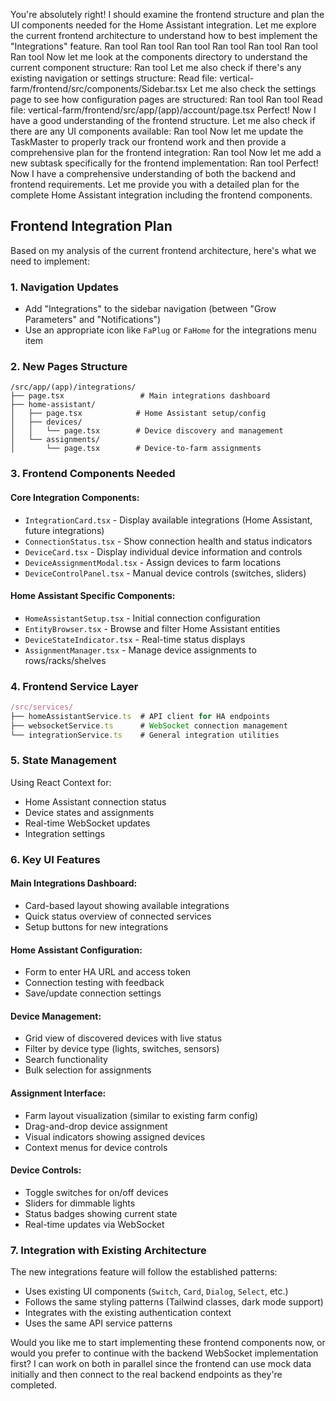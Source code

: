 You're absolutely right! I should examine the frontend structure and plan the UI components needed for the Home Assistant integration. Let me explore the current frontend architecture to understand how to best implement the "Integrations" feature.
Ran tool
Ran tool
Ran tool
Ran tool
Ran tool
Ran tool
Ran tool
Now let me look at the components directory to understand the current component structure:
Ran tool
Let me also check if there's any existing navigation or settings structure:
Read file: vertical-farm/frontend/src/components/Sidebar.tsx
Let me also check the settings page to see how configuration pages are structured:
Ran tool
Ran tool
Read file: vertical-farm/frontend/src/app/(app)/account/page.tsx
Perfect! Now I have a good understanding of the frontend structure. Let me also check if there are any UI components available:
Ran tool
Now let me update the TaskMaster to properly track our frontend work and then provide a comprehensive plan for the frontend integration:
Ran tool
Now let me add a new subtask specifically for the frontend implementation:
Ran tool
Perfect! Now I have a comprehensive understanding of both the backend and frontend requirements. Let me provide you with a detailed plan for the complete Home Assistant integration including the frontend components.

## Frontend Integration Plan

Based on my analysis of the current frontend architecture, here's what we need to implement:

### 1. **Navigation Updates**
- Add "Integrations" to the sidebar navigation (between "Grow Parameters" and "Notifications")
- Use an appropriate icon like `FaPlug` or `FaHome` for the integrations menu item

### 2. **New Pages Structure**
```
/src/app/(app)/integrations/
├── page.tsx                 # Main integrations dashboard
├── home-assistant/
│   ├── page.tsx            # Home Assistant setup/config
│   ├── devices/
│   │   └── page.tsx        # Device discovery and management
│   └── assignments/
│       └── page.tsx        # Device-to-farm assignments
```

### 3. **Frontend Components Needed**

#### Core Integration Components:
- `IntegrationCard.tsx` - Display available integrations (Home Assistant, future integrations)
- `ConnectionStatus.tsx` - Show connection health and status indicators
- `DeviceCard.tsx` - Display individual device information and controls
- `DeviceAssignmentModal.tsx` - Assign devices to farm locations
- `DeviceControlPanel.tsx` - Manual device controls (switches, sliders)

#### Home Assistant Specific Components:
- `HomeAssistantSetup.tsx` - Initial connection configuration
- `EntityBrowser.tsx` - Browse and filter Home Assistant entities
- `DeviceStateIndicator.tsx` - Real-time status displays
- `AssignmentManager.tsx` - Manage device assignments to rows/racks/shelves

### 4. **Frontend Service Layer**
```typescript
/src/services/
├── homeAssistantService.ts  # API client for HA endpoints
├── websocketService.ts      # WebSocket connection management
└── integrationService.ts    # General integration utilities
```

### 5. **State Management**
Using React Context for:
- Home Assistant connection status
- Device states and assignments
- Real-time WebSocket updates
- Integration settings

### 6. **Key UI Features**

#### Main Integrations Dashboard:
- Card-based layout showing available integrations
- Quick status overview of connected services
- Setup buttons for new integrations

#### Home Assistant Configuration:
- Form to enter HA URL and access token
- Connection testing with feedback
- Save/update connection settings

#### Device Management:
- Grid view of discovered devices with live status
- Filter by device type (lights, switches, sensors)
- Search functionality
- Bulk selection for assignments

#### Assignment Interface:
- Farm layout visualization (similar to existing farm config)
- Drag-and-drop device assignment
- Visual indicators showing assigned devices
- Context menus for device controls

#### Device Controls:
- Toggle switches for on/off devices
- Sliders for dimmable lights
- Status badges showing current state
- Real-time updates via WebSocket

### 7. **Integration with Existing Architecture**

The new integrations feature will follow the established patterns:
- Uses existing UI components (`Switch`, `Card`, `Dialog`, `Select`, etc.)
- Follows the same styling patterns (Tailwind classes, dark mode support)
- Integrates with the existing authentication context
- Uses the same API service patterns

Would you like me to start implementing these frontend components now, or would you prefer to continue with the backend WebSocket implementation first? I can work on both in parallel since the frontend can use mock data initially and then connect to the real backend endpoints as they're completed.